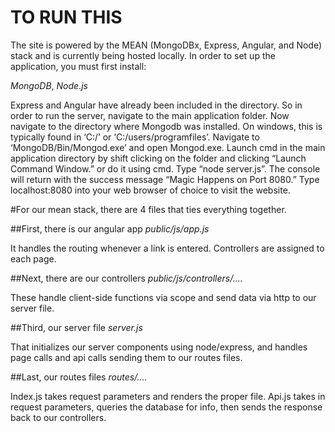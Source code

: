 # TO RUN THIS
The site is powered by the MEAN (MongoDBx, Express, Angular, and Node) stack and is currently being hosted locally. In order to set up the application, you must first install:

*MongoDB*,
*Node.js*

  Express and Angular have already been included in the directory. So in order to run the server, navigate to the main application folder. Now navigate to the directory where Mongodb was installed. On windows, this is typically found in ‘C:/’ or ‘C:/users/programfiles’. Navigate to ‘MongoDB/Bin/Mongod.exe’ and open Mongod.exe. Launch cmd in the main application directory by shift clicking on the folder and clicking “Launch Command Window.” or do it using cmd. Type “node server.js”. The console will return with the success message “Magic Happens on Port 8080.” Type localhost:8080 into your web browser of choice to visit the website.


#For our mean stack, there are 4 files that ties everything together.


##First, there is our angular app
*public/js/app.js*

It handles the routing whenever a link is entered. Controllers are assigned to each page.


##Next, there are our controllers
*public/js/controllers/....*

These handle client-side functions via scope and send data via http to our server file.

##Third, our server file
*server.js*

That initializes our server components using node/express, and handles page calls and api calls sending them to our routes files.

##Last, our routes files
*routes/....*

Index.js takes request parameters and renders the proper file.
Api.js takes in request parameters, queries the database for info, then sends the response back to our controllers.
